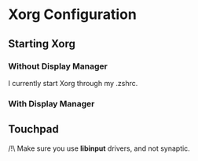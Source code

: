 # Xorg Configuration

## Starting Xorg
### Without Display Manager

I currently start Xorg through my .zshrc.

### With Display Manager

## Touchpad
/!\ Make sure you use **libinput** drivers, and not synaptic.
